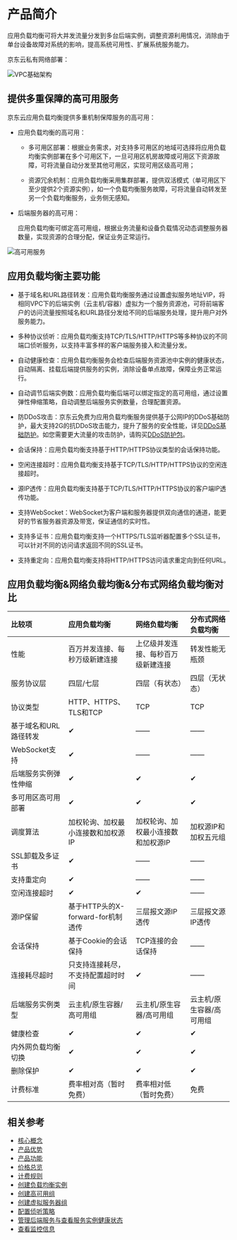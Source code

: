 # 产品简介

应用负载均衡可将大并发流量分发到多台后端实例，调整资源利用情况，消除由于单台设备故障对系统的影响，提高系统可用性、扩展系统服务能力。

京东云私有网络部署：

![VPC基础架构](../../../../image/Networking/ALB/ALB-001.png)

## 提供多重保障的高可用服务

京东云应用负载均衡提供多重机制保障服务的高可用：

- 应用负载均衡的高可用：

	- 多可用区部署：根据业务需求，对支持多可用区的地域可选择将应用负载均衡实例部署在多个可用区下，一旦可用区机房故障或可用区下资源故障，可将流量自动分发至其他可用区，实现可用区级高可用；


	- 资源冗余机制：应用负载均衡采用集群部署，提供双活模式（单可用区下至少提供2个资源实例），如一个负载均衡服务故障，可将流量自动转发至另一个负载均衡服务，业务侧无感知。

- 后端服务器的高可用：

	应用负载均衡可绑定高可用组，根据业务流量和设备负载情况动态调整服务器数量，实现资源的合理分配，保证业务正常运行。

![高可用服务](../../../../image/Networking/ALB/ALB-008.png)

## 应用负载均衡主要功能

- 基于域名和URL路径转发：应用负载均衡服务通过设置虚拟服务地址VIP，将相同VPC下的后端实例（云主机/容器）虚拟为一个服务资源池，可将前端客户的访问流量按照域名和URL路径分发给不同的后端服务处理，提升用户对外服务能力。

- 多种协议侦听：应用负载均衡支持TCP/TLS/HTTP/HTTPS等多种协议的不同端口侦听服务，以支持丰富多样的客户端服务接入和流量分发。

- 自动健康检查：应用负载均衡服务会检查后端服务资源池中实例的健康状态，自动隔离、挂载后端提供服务的实例，消除设备单点故障，保障业务正常运行。

- 自动调节后端实例数：应用负载均衡后端可以绑定指定的高可用组，通过设置弹性伸缩策略，自动调整后端服务实例数量，合理配置资源。

- 防DDoS攻击：京东云免费为应用负载均衡服务提供基于公网IP的DDoS基础防护，最大支持2G的抗DDoS攻击能力，提升了服务的安全性能，详见[DDoS基础防护](https://docs.jdcloud.com/anti-ddos-basic/product-overview)。如您需要更大流量的攻击防护，请购买[DDoS防护包](https://www.jdcloud.com/products/anti-ddos-protection-package)。

- 会话保持：应用负载均衡支持基于HTTP/HTTPS协议类型的会话保持功能。

- 空闲连接超时：应用负载均衡支持基于TCP/TLS/HTTP/HTTPS协议的空闲连接超时。

- 源IP透传：应用负载均衡支持基于TCP/TLS/HTTP/HTTPS协议的客户端IP透传功能。

- 支持WebSocket：WebSocket为客户端和服务器提供双向通信的通道，能更好的节省服务器资源及带宽，保证通信的实时性。

- 支持多证书：应用负载均衡支持一个HTTPS/TLS监听器配置多个SSL证书，可以针对不同的访问请求返回不同的SSL证书。

- 支持重定向：应用负载均衡支持将HTTP/HTTPS访问请求重定向到任何URL。

## 应用负载均衡&网络负载均衡&分布式网络负载均衡对比

| 比较项   |  应用负载均衡 | 网络负载均衡 | 分布式网络负载均衡 |
|:-----|  :---- | :---- | :---- |
|性能 	| 百万并发连接、每秒万级新建连接 | 上亿级并发连接、每秒百万级新建连接 | 转发性能无瓶颈 |
|服务协议层 |   四层/七层 | 四层（有状态）| 四层（无状态）|
|协议类型	| HTTP、HTTPS、TLS和TCP | TCP | TCP |
|基于域名和URL路径转发| ✔ | —— | —— |
|WebSocket支持| ✔ | —— | —— |
|后端服务实例弹性伸缩 | ✔ | ✔ | ✔ |
|多可用区高可用部署 | ✔ | ✔ | ✔ |
|调度算法	| 加权轮询、加权最小连接数和加权源IP | 加权轮询、加权最小连接数和加权源IP | 加权源IP和加权五元组 |
|SSL卸载及多证书 | ✔ | —— | —— |
|支持重定向 | ✔ | —— | —— |
|空闲连接超时 | ✔ | ✔ | —— |
|源IP保留	| 基于HTTP头的X-forward-for机制透传 | 三层报文源IP透传 | 三层报文源IP透传 |
|会话保持 | 基于Cookie的会话保持  |  TCP连接的会话保持 | —— |
|连接耗尽超时 | 只支持连接耗尽，不支持配置超时时间 |  ✔ | —— |
|后端服务实例类型 | 云主机/原生容器/高可用组| 云主机/原生容器/高可用组 | 云主机/原生容器/高可用组 |
|健康检查 | ✔ | ✔ | ✔ |
|内外网负载均衡切换	 | ✔ |	✔ | ✔ |
|删除保护 | ✔  | ✔ | ✔ |
|计费标准	| 费率相对高（暂时免费）| 费率相对低（暂时免费） | 免费 |

## 相关参考

- [核心概念](../Introduction/Core-Concepts.md)
- [产品优势](../Introduction/Benefits.md)
- [产品功能](../Introduction/Features.md)
- [价格总览](../Pricing/Price-Overview.md)
- [计费规则](../Pricing/Billing-Rules.md)
- [创建负载均衡实例](../Getting-Started/Create-Instance.md)
- [创建高可用组](../Getting-Started/Create-AvailabilityGroup.md)
- [创建虚拟服务器组](../Operation-Guide/TargetGroup-Management.md)
- [配置侦听策略](../Operation-Guide/Listener-Management.md)
- [管理后端服务与查看服务实例健康状态](../Operation-Guide/Backend-Management.md)
- [查看监控信息](../Operation-Guide/Monitoring.md)
